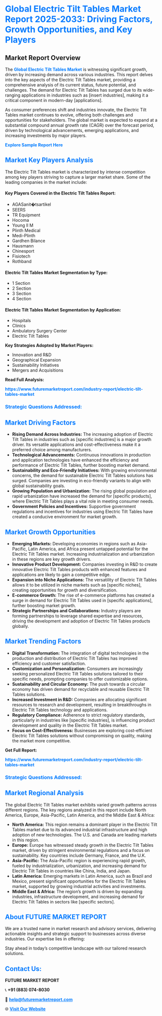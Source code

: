 <h1 style="color: #007BFF;">Global Electric Tilt Tables Market Report 2025-2033: Driving Factors, Growth Opportunities, and Key Players</h1>

<section id="overview">
<h2>Market Report Overview</h2>
<p>The <a href="https://www.futuremarketreport.com/industry-report/electric-tilt-tables-market" style="color: #007BFF; text-decoration: none;"><strong>Global Electric Tilt Tables Market</strong></a> is witnessing significant growth, driven by increasing demand across various industries. This report delves into the key aspects of the Electric Tilt Tables market, providing a comprehensive analysis of its current status, future potential, and challenges. The demand for Electric Tilt Tables has surged due to its wide-ranging applications in industries such as [insert industries], making it a critical component in modern-day [applications].</p>
<p>As consumer preferences shift and industries innovate, the Electric Tilt Tables market continues to evolve, offering both challenges and opportunities for stakeholders. The global market is expected to expand at a substantial compound annual growth rate (CAGR) over the forecast period, driven by technological advancements, emerging applications, and increasing investments by major players.</p>
</section>

<section id="overview">
<p><a href="https://www.futuremarketreport.com/request-sample/reportId=126857" style="color: #007BFF; text-decoration: none;"><strong>Explore Sample Report Here</strong></a></p>
</section>

<section id="key-players">
<h2 style="color: #007BFF;">Market Key Players Analysis</h2>
<p>The Electric Tilt Tables market is characterized by intense competition among key players striving to capture a larger market share. Some of the leading companies in the market include:</p>
<h4>Key Players Covered in the Electric Tilt Tables Report:</h4>
<ul><li>AGASanit�tsartikel</li><li>SEERS</li><li>TR Equipment</li><li>Hocoma</li><li>Young Il M</li><li>Plinth Medical</li><li>Medi-Plinth</li><li>Gardhen Bilance</li><li>Hausmann</li><li>Chinesport</li><li>Fisiotech</li><li>Rothband</li></ul>
<h4>Electric Tilt Tables Market Segmentation by Type:</h4>
<ul><li>1 Section</li><li>2 Section</li><li>3 Section</li><li>4 Section</li></ul>

<h4>Electric Tilt Tables Market Segmentation by Application:</h4>
<ul><li>Hospitals</li><li>Clinics</li><li>Ambulatory Surgery Center</li><li>Electric Tilt Tables</li></ul>
<p><strong>Key Strategies Adopted by Market Players:</strong></p>
<ul>
<li>Innovation and R&D</li>
<li>Geographical Expansion</li>
<li>Sustainability Initiatives</li>
<li>Mergers and Acquisitions</li>
</ul>
</section>

<section>
<p><strong>Read Full Analysis: </strong></p><a href="https://www.futuremarketreport.com/industry-report/electric-tilt-tables-market" style="color: #007BFF; text-decoration: none;"><strong>https://www.futuremarketreport.com/industry-report/electric-tilt-tables-market</strong></a>
<h3 style="color: #007BFF;">Strategic Questions Addressed:</h3>
</section>

<section id="driving-factors">
<h2 style="color: #007BFF;">Market Driving Factors</h2>
<ul>
<li><strong>Rising Demand Across Industries:</strong> The increasing adoption of Electric Tilt Tables in industries such as [specific industries] is a major growth driver. Its versatile applications and cost-effectiveness make it a preferred choice among manufacturers.</li>
<li><strong>Technological Advancements:</strong> Continuous innovations in production and application technologies have enhanced the efficiency and performance of Electric Tilt Tables, further boosting market demand.</li>
<li><strong>Sustainability and Eco-Friendly Initiatives:</strong> With growing environmental concerns, the demand for sustainable Electric Tilt Tables solutions has surged. Companies are investing in eco-friendly variants to align with global sustainability goals.</li>
<li><strong>Growing Population and Urbanization:</strong> The rising global population and rapid urbanization have increased the demand for [specific products], where Electric Tilt Tables plays a vital role in meeting consumer needs.</li>
<li><strong>Government Policies and Incentives:</strong> Supportive government regulations and incentives for industries using Electric Tilt Tables have created a conducive environment for market growth.</li>
</ul>
</section>

<section id="growth-opportunities">
<h2 style="color: #007BFF;">Market Growth Opportunities</h2>
<ul>
<li><strong>Emerging Markets:</strong> Developing economies in regions such as Asia-Pacific, Latin America, and Africa present untapped potential for the Electric Tilt Tables market. Increasing industrialization and urbanization in these regions are key growth drivers.</li>
<li><strong>Innovative Product Development:</strong> Companies investing in R&D to create innovative Electric Tilt Tables products with enhanced features and applications are likely to gain a competitive edge.</li>
<li><strong>Expansion into Niche Applications:</strong> The versatility of Electric Tilt Tables allows it to be utilized in niche markets such as [specific niches], creating opportunities for growth and diversification.</li>
<li><strong>E-commerce Growth:</strong> The rise of e-commerce platforms has created a surge in demand for Electric Tilt Tables used in [specific applications], further boosting market growth.</li>
<li><strong>Strategic Partnerships and Collaborations:</strong> Industry players are forming partnerships to leverage shared expertise and resources, driving the development and adoption of Electric Tilt Tables products globally.</li>
</ul>
</section>

<section id="trending-factors">
<h2 style="color: #007BFF;">Market Trending Factors</h2>
<ul>
<li><strong>Digital Transformation:</strong> The integration of digital technologies in the production and distribution of Electric Tilt Tables has improved efficiency and customer satisfaction.</li>
<li><strong>Customization and Personalization:</strong> Consumers are increasingly seeking personalized Electric Tilt Tables solutions tailored to their specific needs, prompting companies to offer customizable options.</li>
<li><strong>Sustainability and Circular Economy:</strong> The push towards a circular economy has driven demand for recyclable and reusable Electric Tilt Tables solutions.</li>
<li><strong>Increased Investment in R&D:</strong> Companies are allocating significant resources to research and development, resulting in breakthroughs in Electric Tilt Tables technology and applications.</li>
<li><strong>Regulatory Compliance:</strong> Adherence to strict regulatory standards, particularly in industries like [specific industries], is influencing product development and quality in the Electric Tilt Tables market.</li>
<li><strong>Focus on Cost-Effectiveness:</strong> Businesses are exploring cost-efficient Electric Tilt Tables solutions without compromising on quality, making the market more competitive.</li>
</ul>
</section>

<section>
<p><strong>Get Full Report: </strong></p><a href="https://www.futuremarketreport.com/industry-report/electric-tilt-tables-market" style="color: #007BFF; text-decoration: none;"><strong>https://www.futuremarketreport.com/industry-report/electric-tilt-tables-market</strong></a>
<h3 style="color: #007BFF;">Strategic Questions Addressed:</h3>
</section>


<section id="regional-analysis">
<h2 style="color: #007BFF;">Market Regional Analysis</h2>
<p>The global Electric Tilt Tables market exhibits varied growth patterns across different regions. The key regions analyzed in this report include North America, Europe, Asia-Pacific, Latin America, and the Middle East & Africa:</p>
<ul>
<li><strong>North America:</strong> This region remains a dominant player in the Electric Tilt Tables market due to its advanced industrial infrastructure and high adoption of new technologies. The U.S. and Canada are leading markets in this region.</li>
<li><strong>Europe:</strong> Europe has witnessed steady growth in the Electric Tilt Tables market, driven by stringent environmental regulations and a focus on sustainability. Key countries include Germany, France, and the U.K.</li>
<li><strong>Asia-Pacific:</strong> The Asia-Pacific region is experiencing rapid growth, fueled by industrialization, urbanization, and increasing demand for Electric Tilt Tables in countries like China, India, and Japan.</li>
<li><strong>Latin America:</strong> Emerging markets in Latin America, such as Brazil and Mexico, present significant opportunities for the Electric Tilt Tables market, supported by growing industrial activities and investments.</li>
<li><strong>Middle East & Africa:</strong> The region’s growth is driven by expanding industries, infrastructure development, and increasing demand for Electric Tilt Tables in sectors like [specific sectors].</li>
</ul>
</section>

<footer>
<h2 style="color: #007BFF;">About FUTURE MARKET REPORT</h2>
<p>We are a trusted name in market research and advisory services, delivering actionable insights and strategic support to businesses across diverse industries. Our expertise lies in offering:</p>

<p>Stay ahead in today’s competitive landscape with our tailored research solutions.</p>

<h2 style="color: #007BFF;">Contact Us:</h2>
<p><strong>FUTURE MARKET REPORT</strong></p>
<p>📞 <strong>+91 (883) 074-8030</strong></p>
<p>📧 <strong><a href="mailto:help@futuremarketreport.com" style="color: #007BFF;">help@futuremarketreport.com</a></strong></p>
<p>🌐 <strong><a href="https://www.futuremarketreport.com/" style="color: #007BFF;">Visit Our Website</a></strong></p>
</footer>